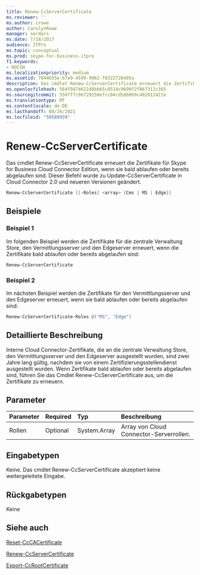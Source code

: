 ```yaml
---
title: Renew-CcServerCertificate
ms.reviewer: ''
ms.author: crowe
author: CarolynRowe
manager: serdars
ms.date: 7/18/2017
audience: ITPro
ms.topic: conceptual
ms.prod: skype-for-business-itpro
f1.keywords:
- NOCSH
ms.localizationpriority: medium
ms.assetid: 7844b55e-b7e9-4599-9962-f0322728405a
description: Das cmdlet Renew-CcServerCertificate erneuert die Zertifikate für Skype for Business Cloud Connector Edition, wenn sie bald ablaufen oder bereits abgelaufen sind. Dieser Befehl wurde zu Update-CcServerCertificate in Cloud Connector 2.0 und neueren Versionen geändert.
ms.openlocfilehash: 564f947462248bb65c8514c9699f2f867312c365
ms.sourcegitcommit: 556fffc96729150efcc04cd5d6069c402012421e
ms.translationtype: MT
ms.contentlocale: de-DE
ms.lasthandoff: 08/26/2021
ms.locfileid: "58589939"
---
```

# <a name="renew-ccservercertificate"></a>Renew-CcServerCertificate
 
Das cmdlet Renew-CcServerCertificate erneuert die Zertifikate für Skype for Business Cloud Connector Edition, wenn sie bald ablaufen oder bereits abgelaufen sind. Dieser Befehl wurde zu Update-CcServerCertificate in Cloud Connector 2.0 und neueren Versionen geändert. 
  
```powershell
Renew-CcServerCertificate [[-Roles] <array> {Cms | MS | Edge}]
```

## <a name="examples"></a>Beispiele
<a name="Examples"> </a>

### <a name="example-1"></a>Beispiel 1

Im folgenden Beispiel werden die Zertifikate für die zentrale Verwaltung Store, den Vermittlungsserver und den Edgeserver erneuert, wenn die Zertifikate bald ablaufen oder bereits abgelaufen sind:
  
```powershell
Renew-CcServerCertificate
```

### <a name="example-2"></a>Beispiel 2

Im nächsten Beispiel werden die Zertifikate für den Vermittlungsserver und den Edgeserver erneuert, wenn sie bald ablaufen oder bereits abgelaufen sind:
  
```powershell
Renew-CcServerCertificate-Roles @("MS", "Edge")
```

## <a name="detailed-description"></a>Detaillierte Beschreibung
<a name="DetailedDescription"> </a>

Interne Cloud Connector-Zertifikate, die an die zentrale Verwaltung Store, den Vermittlungsserver und den Edgeserver ausgestellt wurden, sind zwei Jahre lang gültig, nachdem sie von einem Zertifizierungsstellendienst ausgestellt wurden. Wenn Zertifikate bald ablaufen oder bereits abgelaufen sind, führen Sie das Cmdlet Renew-CcServerCertificate aus, um die Zertifikate zu erneuern. 
  
## <a name="parameters"></a>Parameter
<a name="DetailedDescription"> </a>

|**Parameter**|**Required**|**Typ**|**Beschreibung**|
|:-----|:-----|:-----|:-----|
|Rollen  <br/> |Optional  <br/> |System.Array  <br/> | Array von Cloud Connector-Serverrollen. <br/> |
   
## <a name="input-types"></a>Eingabetypen
<a name="InputTypes"> </a>

Keine. Das cmdlet Renew-CcServerCertificate akzeptiert keine weitergeleitete Eingabe.
  
## <a name="return-types"></a>Rückgabetypen
<a name="ReturnTypes"> </a>

Keine
  
## <a name="see-also"></a>Siehe auch
<a name="ReturnTypes"> </a>

[Reset-CcCACertificate](reset-cccacertificate.md)
  
[Renew-CcServerCertificate](renew-ccservercertificate.md)
  
[Export-CcRootCertificate](export-ccrootcertificate.md)
  

